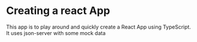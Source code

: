 # Creating a react App
This app is to play around and quickly create a React App using TypeScript.
It uses json-server with some mock data
